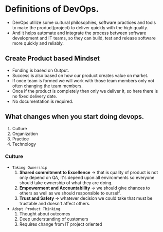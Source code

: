 # Definitions of DevOps.
* DevOps utilize some cultural philosophies, software practices and tools to make the product(project) to deliver quickly with the high quality.
* And it helps automate and integrate the process between software development and IT teams, so they can build, test and release software more quickly and reliably.
## Create Product based Mindset
* Funding is based on Output.
* Success is also based on how our product creates value on market.
* If once team is formed we will work with those team members only not often changing the team members.
* Once if the product is completely then only we deliver it, so here there is no fixed delivery date.
* No documentation is required.
## What changes when you start doing devops.
1. Culture
2. Organization
3. Practice
4. Technology

### Culture
* `Taking Ownership`
    1. **Shared commitment to Excellence** -> that is quality of product is not only depend on QA, it's depend upon all environments so everyone should take ownership of what they are doing.
    2. **Empowerment and Accountability** -> we should give chances to others as well as we should responsible to ourself.
    3. **Trust and Safety** -> whatever decision we could take that must be trustable and doesn't affect others.
* `Adopt Product Thinking`
    1. Thought about outcomes
    2. Deep understanding of customers
    3. Requires change from IT project oriented